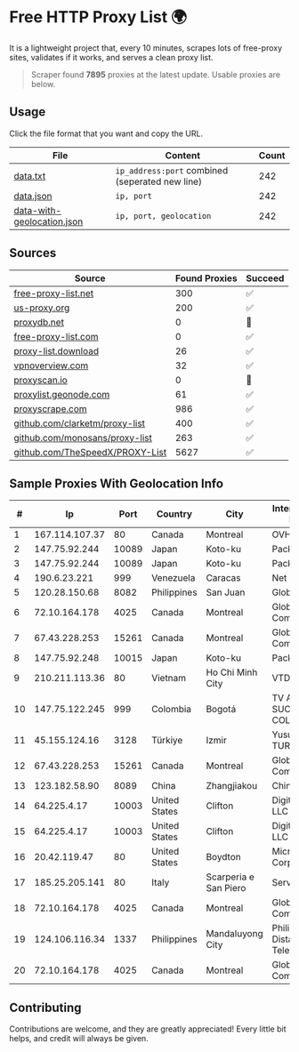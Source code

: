 
# Free HTTP Proxy List 🌍

It is a lightweight project that, every 10 minutes, scrapes lots of free-proxy sites, validates if it works, and serves a clean proxy list.


> Scraper found **7895** proxies at the latest update. Usable proxies are below.

## Usage

Click the file format that you want and copy the URL.


|File|Content|Count|
|----|-------|-----|
|[data.txt](https://raw.githubusercontent.com/themiralay/Proxy-List-World/master/data.txt)|`ip_address:port` combined (seperated new line)|242|
|[data.json](https://raw.githubusercontent.com/themiralay/Proxy-List-World/master/data.json)|`ip, port`|242|
|[data-with-geolocation.json](https://raw.githubusercontent.com/themiralay/Proxy-List-World/master/data-with-geolocation.json)|`ip, port, geolocation`|242|

## Sources

|Source|Found Proxies|Succeed|
|------|-------------|-------|
|[free-proxy-list.net](https://free-proxy-list.net)|300|✅|
|[us-proxy.org](https://www.us-proxy.org)|200|✅|
|[proxydb.net](http://proxydb.net)|0|🚫|
|[free-proxy-list.com](https://free-proxy-list.com/?page=&port=&type%5B%5D=http&type%5B%5D=https&up_time=0&search=Search)|0|✅|
|[proxy-list.download](https://www.proxy-list.download/HTTP)|26|✅|
|[vpnoverview.com](https://vpnoverview.com/privacy/anonymous-browsing/free-proxy-servers)|32|✅|
|[proxyscan.io](https://www.proxyscan.io)|0|🚫|
|[proxylist.geonode.com](https://proxylist.geonode.com/api/proxy-list?limit=300&page=1&sort_by=lastChecked&sort_type=desc&protocols=http,https)|61|✅|
|[proxyscrape.com](https://api.proxyscrape.com/v2/?request=displayproxies&protocol=http&timeout=10000&country=all&ssl=all&anonymity=all)|986|✅|
|[github.com/clarketm/proxy-list](https://raw.githubusercontent.com/clarketm/proxy-list/master/proxy-list-raw.txt)|400|✅|
|[github.com/monosans/proxy-list](https://raw.githubusercontent.com/monosans/proxy-list/main/proxies/http.txt)|263|✅|
|[github.com/TheSpeedX/PROXY-List](https://raw.githubusercontent.com/TheSpeedX/PROXY-List/master/http.txt)|5627|✅|


## Sample Proxies With Geolocation Info

|#|Ip|Port|Country|City|Internet Service Provider|
|-|--|----|-------|----|-------------------------|
|1|167.114.107.37|80|Canada|Montreal|OVH SAS|
|2|147.75.92.244|10089|Japan|Koto-ku|Packet Host, Inc.|
|3|147.75.92.244|10089|Japan|Koto-ku|Packet Host, Inc.|
|4|190.6.23.221|999|Venezuela|Caracas|Net Uno|
|5|120.28.150.68|8082|Philippines|San Juan|Globe Telecom|
|6|72.10.164.178|4025|Canada|Montreal|GloboTech Communications|
|7|67.43.228.253|15261|Canada|Montreal|GloboTech Communications|
|8|147.75.92.248|10015|Japan|Koto-ku|Packet Host, Inc.|
|9|210.211.113.36|80|Vietnam|Ho Chi Minh City|VTDC|
|10|147.75.122.245|999|Colombia|Bogotá|TV AZTECA SUCURSAL COLOMBIA|
|11|45.155.124.16|3128|Türkiye|Izmir|Yusuf Kemal TURKMENOGLU|
|12|67.43.228.253|15261|Canada|Montreal|GloboTech Communications|
|13|123.182.58.90|8089|China|Zhangjiakou|China Telecom|
|14|64.225.4.17|10003|United States|Clifton|DigitalOcean, LLC|
|15|64.225.4.17|10003|United States|Clifton|DigitalOcean, LLC|
|16|20.42.119.47|80|United States|Boydton|Microsoft Corporation|
|17|185.25.205.141|80|Italy|Scarperia e San Piero|Servereasy Italy|
|18|72.10.164.178|4025|Canada|Montreal|GloboTech Communications|
|19|124.106.116.34|1337|Philippines|Mandaluyong City|Philippine Long Distance Telephone Co.|
|20|72.10.164.178|4025|Canada|Montreal|GloboTech Communications|



## Contributing

Contributions are welcome, and they are greatly appreciated! Every
little bit helps, and credit will always be given.

